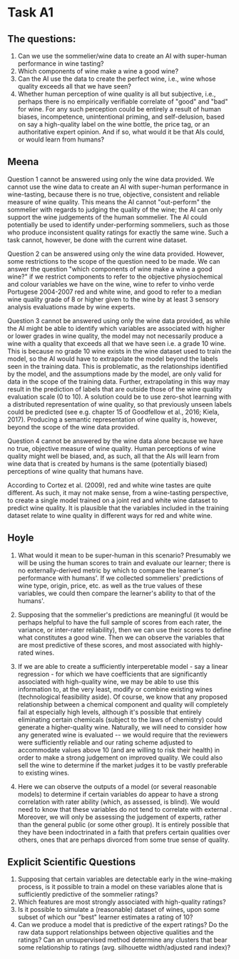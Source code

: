 # Task A1

## The questions:

1. Can we use the sommelier/wine data to create an AI with super-human performance in wine tasting?
2. Which components of wine make a wine a good wine?
3. Can the AI use the data to create the perfect wine, i.e., wine whose quality exceeds all that we have seen?
4. Whether human perception of wine quality is all but subjective, i.e., perhaps there is no empirically verifiable correlate of "good" and "bad" for wine. For any such perception could be entirely a result of human biases, incompetence, unintentional priming, and self-delusion, based on say a high-quality label on the wine bottle, the price tag, or an authoritative expert opinion. And if so, what would it be that AIs could, or would learn from humans?

## Meena
Question 1 cannot be answered using only the wine data provided. We cannot use the wine data to create an AI with super-human performance in wine-tasting, because there is no true, objective, consistent and reliable measure of wine quality. This means the AI cannot "out-perform" the sommelier with regards to judging the quality of the wine; the AI can only support the wine judgements of the human sommelier. The AI could potentially be used to identify under-performing sommeliers, such as those who produce inconsistent quality ratings for exactly the same wine. Such a task cannot, however, be done with the current wine dataset.

Question 2 can be answered using only the wine data provided. However, some restrictions to the scope of the question need to be made. We can answer the question "which components of wine make a wine a good wine?" if we restrict components to refer to the objective physiochemical and colour variables we have on the wine, wine to refer to vinho verde Portugese 2004-2007 red and white wine, and good to refer to a median wine quality grade of 8 or higher given to the wine by at least 3 sensory analysis evaluations made by wine experts.

Question 3 cannot be answered using only the wine data provided, as while the AI might be able to identify which variables are associated with higher or lower grades in wine quality, the model may not necessarily produce a wine with a quality that exceeds all that we have seen i.e. a grade 10 wine. This is because no grade 10 wine exists in the wine dataset used to train the model, so the AI would have to extrapolate the model beyond the labels seen in the training data. This is problematic, as the relationships identified by the model, and the assumptions made by the model, are only valid for data in the scope of the training data. Further, extrapolating in this way may result in the prediction of labels that are outside those of the wine quality evaluation scale (0 to 10). A solution could be to use zero-shot learning with a distributed representation of wine quality, so that previously unseen labels could be predicted (see e.g. chapter 15 of Goodfellow et al., 2016; Kiela, 2017).  Producing a semantic representation of wine quality is, however, beyond the scope of the wine data provided.

Question 4 cannot be answered by the wine data alone because we have no true, objective measure of wine quality. Human perceptions of wine quality might well be biased, and, as such, all that the AIs will learn from wine data that is created by humans is the same (potentially biased) perceptions of wine quality that humans have.

According to Cortez et al. (2009), red and white wine tastes are quite different. As such, it may not make sense, from a wine-tasting perspective, to create a single model trained on a joint red and white wine dataset to predict wine quality. It is plausible that the variables included in the training dataset relate to wine quality in different ways for red and white wine.

## Hoyle
1. What would it mean to be super-human in this scenario? Presumably we will be using the human scores to train and evaluate our learner; there is no externally-derived metric by which to compare the learner's performance with humans'. If we collected sommeliers' predictions of wine type, origin, price, etc. as well as the true values of these variables, we could then compare the learner's ability to that of the humans'.

2. Supposing that the sommelier's predictions are meaningful (it would be perhaps helpful to have the full sample of scores from each rater, the variance, or inter-rater reliability), then we can use their scores to define what constitutes a good wine. Then we can observe the variables that are most predictive of these scores, and most associated with highly-rated wines.

3. If we are able to create a sufficiently interperetable model - say a linear regression - for which we have coefficients that are significantly associated with high-quality wine, we may be able to use this information to, at the very least, modify or combine existing wines (technological feasibility aside). Of course, we know that any proposed relationship between a chemical component and quality will completely fail at especially high levels, although it's possible that entirely eliminating certain chemicals (subject to the laws of chemistry) could generate a higher-quality wine. Naturally, we will need to consider how any generated wine is evaluated -- we would require that the reviewers were sufficiently reliable and our rating scheme adjusted to accommodate values above 10 (and are willing to risk their health) in order to make a strong judgement on improved quality. We could also sell the wine to determine if the market judges it to be vastly preferable to existing wines.

4. Here we can observe the outputs of a model (or several reasonable models) to determine if certain variables do appear to have a strong correlation with rater ability (which, as assessed, is blind). We would need to know that these variables do not tend to correlate with external . Moreover, we will only be assessing the judgement of experts, rather than the general public (or some other group). It is entirely possible that they have been indoctrinated in a faith that prefers certain qualities over others, ones that are perhaps divorced from some true sense of quality.

## Explicit Scientific Questions
1. Supposing that certain variables are detectable early in the wine-making process, is it possible to train a model on these variables alone that is sufficiently predictive of the sommelier ratings?
2. Which features are most strongly associated with high-quality ratings?
3. Is it possible to simulate a (reasonable) dataset of wines, upon some subset of which our "best" learner estimates a rating of 10?
4. Can we produce a model that is predictive of the expert ratings? Do the raw data support relationships between objective qualities and the ratings? Can an unsupervised method determine any clusters that bear some relationship to ratings (avg. silhouette width/adjusted rand index)?
